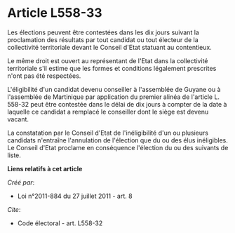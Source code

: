 # Article L558-33

Les élections peuvent être contestées dans les dix jours suivant la proclamation des résultats par tout candidat ou tout
électeur de la collectivité territoriale devant le Conseil d'Etat statuant au contentieux. 

Le même droit est ouvert au représentant de l'Etat dans la collectivité territoriale s'il estime que les formes et conditions
légalement prescrites n'ont pas été respectées. 

L'éligibilité d'un candidat devenu conseiller à l'assemblée de Guyane ou à l'assemblée de Martinique par application du
premier alinéa de l'article L. 558-32 peut être contestée dans le délai de dix jours à compter de la date à laquelle ce
candidat a remplacé le conseiller dont le siège est devenu vacant. 

La constatation par le Conseil d'Etat de l'inéligibilité d'un ou plusieurs candidats n'entraîne l'annulation de l'élection
que du ou des élus inéligibles. Le Conseil d'Etat proclame en conséquence l'élection du ou des suivants de liste.

**Liens relatifs à cet article**

_Créé par_:

  - Loi n°2011-884 du 27 juillet 2011 - art. 8

_Cite_:

  - Code électoral - art. L558-32
